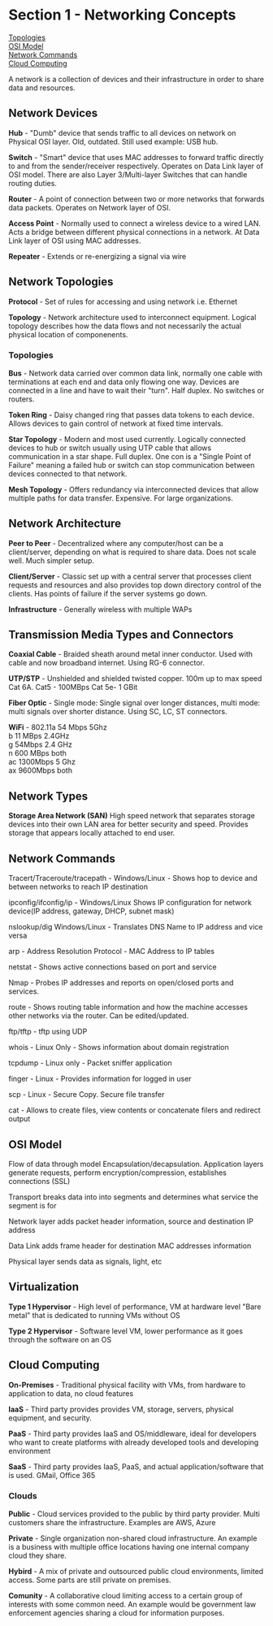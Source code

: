 # Section 1 - Networking Concepts

[Topologies](#topologies)  
[OSI Model](#osi-model)    
[Network Commands](#network-commands)    
[Cloud Computing](#cloud-computing)  

A network is a collection of devices and their infrastructure in order to share data and resources.

## Network Devices

**Hub** - "Dumb" device that sends traffic to all devices on network on Physical OSI layer. Old, outdated. Still used example: USB hub.

**Switch** - "Smart" device that uses MAC addresses to forward traffic directly to and from the sender/receiver respectively. Operates on Data Link layer of OSI model. There are also Layer 3/Multi-layer Switches that can handle routing duties.

**Router** - A point of connection between two or more networks that forwards data packets. Operates on Network layer of OSI.

**Access Point** - Normally used to connect a wireless device to a wired LAN. Acts a bridge between different physical connections in a network. At Data Link layer of OSI using MAC addresses.

**Repeater** - Extends or re-energizing a signal via wire

## Network Topologies

**Protocol** - Set of rules for accessing and using network i.e. Ethernet

**Topology** - Network architecture used to interconnect equipment. Logical topology describes how the data flows and not necessarily the actual physical location of componenents.

### Topologies

**Bus** - Network data carried over common data link, normally one cable with terminations at each end and data only flowing one way. Devices are connected in a line and have to wait their "turn". Half duplex. No switches or routers.

**Token Ring** - Daisy changed ring that passes data tokens to each device. Allows devices to gain control of network at fixed time intervals.

**Star Topology** - Modern and most used currently. Logically connected devices to hub or switch usually using UTP cable that allows communication in a star shape. Full duplex. One con is a "Single Point of Failure" meaning a failed hub or switch can stop communication between devices connected to that network. 

**Mesh Topology** - Offers redundancy via interconnected devices  that allow multiple paths for data transfer. Expensive. For large organizations.

## Network Architecture 

**Peer to Peer** - Decentralized where any computer/host can be a client/server, depending on what is required to share data. Does not scale well. Much simpler setup.

**Client/Server** - Classic set up with a central server that processes client requests and resources and also provides top down directory control of the clients. Has points of failure if the server systems go down.

**Infrastructure** - Generally wireless with multiple WAPs

## Transmission Media Types and Connectors 

**Coaxial Cable** - Braided sheath around metal inner conductor. Used with cable and now broadband internet. Using RG-6 connector.

**UTP/STP** - Unshielded and shielded twisted copper. 100m up to max speed Cat 6A.  Cat5 - 100MBps Cat 5e- 1 GBit

**Fiber Optic** - Single mode: Single signal over longer distances, multi mode: multi signals over shorter distance. Using SC, LC, ST connectors.

**WiFi** -
802.11a 54 Mbps 5Ghz  
b 11 MBps 2.4GHz  
g 54Mbps 2.4 GHz  
n 600 MBps both  
ac 1300Mbps 5 Ghz  
ax 9600Mbps both  


## Network Types 

**Storage Area Network (SAN)** High speed network that separates storage devices into their own LAN area for better security and speed. Provides storage that appears locally attached to end user.  

## Network Commands 

Tracert/Traceroute/tracepath - Windows/Linux - Shows hop to device and between networks to reach IP destination

ipconfig/ifconfig/ip - Windows/Linux Shows IP configuration for network device(IP address, gateway, DHCP, subnet mask)

nslookup/dig Windows/Linux - Translates DNS Name to IP address and vice versa

arp - Address Resolution Protocol - MAC Address to IP tables

netstat - Shows active connections based on port and service

Nmap - Probes IP addresses and reports on open/closed ports and services.

route - Shows routing table information and how the machine accesses other networks via the router. Can be edited/updated.

ftp/tftp - tftp using UDP

whois - Linux Only - Shows information about domain registration

tcpdump - Linux only - Packet sniffer application

finger - Linux - Provides information for logged in user

scp - Linux - Secure Copy. Secure file transfer

cat - Allows to create files, view contents or concatenate filers and redirect output

## OSI Model

Flow of data through model
Encapsulation/decapsulation. Application layers generate requests, perform encryption/compression, establishes connections (SSL)

Transport breaks data into into segments and determines what service the segment is for

Network layer adds packet header information, source and destination IP address

Data Link adds frame header for destination MAC addresses information

Physical layer sends data as signals, light, etc

## Virtualization 

**Type 1 Hypervisor** - High level of performance, VM at hardware level "Bare metal" that is dedicated to running VMs without OS

**Type 2 Hypervisor** - Software level VM, lower performance as it goes through the software on an OS

## Cloud Computing

**On-Premises** - Traditional physical facility with VMs, from hardware to application to data, no cloud features

**IaaS** - Third party provides provides VM, storage, servers, physical equipment, and security. 

**PaaS** - Third party provides IaaS and OS/middleware, ideal for developers who want to create platforms with already developed tools and developing environment

**SaaS** - Third party provides IaaS, PaaS, and actual application/software that is used. GMail, Office 365

### Clouds

**Public** - Cloud services provided to the public by third party provider. Multi customers share the infrastructure. Examples are AWS, Azure

**Private** - Single organization non-shared cloud infrastructure. An example is a business with multiple office locations having one internal company cloud they share.

**Hybird** - A mix of private and outsourced public cloud environments, limited access. Some parts are still private on premises. 

**Comunity** - A collaborative cloud limiting access to a certain group of interests with some common need. An example would be government law enforcement agencies sharing a cloud for information purposes.
